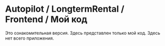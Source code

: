 # Autopilot / LongtermRental / Frontend / Мой код

Это ознакомительная версия. Здесь представлен только мой код. Здесь нет всего приложения.
